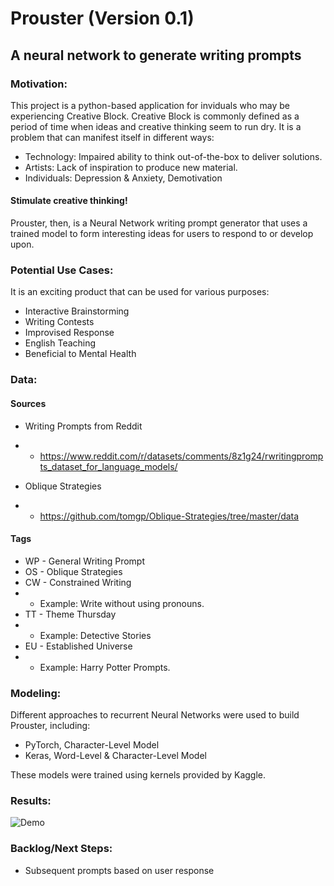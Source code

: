 # Prouster (Version 0.1)
## A neural network to generate writing prompts


### Motivation:
This project is a python-based application for inviduals who may be experiencing Creative Block.
Creative Block is commonly defined as a period of time when ideas and creative thinking seem to run dry. It is a problem that can manifest itself in different ways:

* Technology: Impaired ability to think out-of-the-box to deliver solutions.
* Artists: Lack of inspiration to produce new material.
* Individuals:  Depression & Anxiety, Demotivation

#### Stimulate creative thinking!
Prouster, then, is a Neural Network writing prompt generator that uses a trained model to form interesting ideas for users to respond to or develop upon.

### Potential Use Cases:
It is an exciting product that can be used for various purposes:
* Interactive Brainstorming
* Writing Contests
* Improvised Response
* English Teaching
* Beneficial to Mental Health

### Data:

#### Sources

* Writing Prompts from Reddit
* * https://www.reddit.com/r/datasets/comments/8z1g24/rwritingprompts_dataset_for_language_models/

* Oblique Strategies
* * https://github.com/tomgp/Oblique-Strategies/tree/master/data

#### Tags
* WP - General Writing Prompt
* OS - Oblique Strategies
* CW - Constrained Writing
* * Example: Write without using pronouns.
* TT - Theme Thursday
* * Example: Detective Stories
* EU - Established Universe
* * Example: Harry Potter Prompts.

### Modeling:
Different approaches to recurrent Neural Networks were used to build Prouster, including:

* PyTorch, Character-Level Model
* Keras, Word-Level & Character-Level Model

These models were trained using kernels provided by Kaggle. 

### Results:
![Demo](https://raw.githubusercontent.com/ander265/prouster/master/static/brain.jpg)

### Backlog/Next Steps:
* Subsequent prompts based on user response
